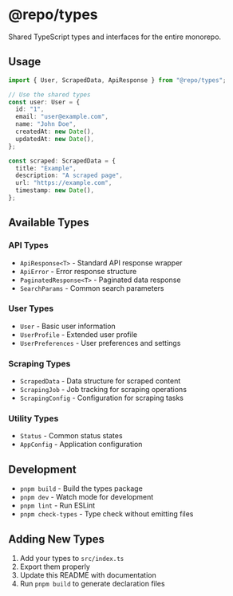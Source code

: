 # @repo/types

Shared TypeScript types and interfaces for the entire monorepo.

## Usage

```typescript
import { User, ScrapedData, ApiResponse } from "@repo/types";

// Use the shared types
const user: User = {
  id: "1",
  email: "user@example.com",
  name: "John Doe",
  createdAt: new Date(),
  updatedAt: new Date(),
};

const scraped: ScrapedData = {
  title: "Example",
  description: "A scraped page",
  url: "https://example.com",
  timestamp: new Date(),
};
```

## Available Types

### API Types

- `ApiResponse<T>` - Standard API response wrapper
- `ApiError` - Error response structure
- `PaginatedResponse<T>` - Paginated data response
- `SearchParams` - Common search parameters

### User Types

- `User` - Basic user information
- `UserProfile` - Extended user profile
- `UserPreferences` - User preferences and settings

### Scraping Types

- `ScrapedData` - Data structure for scraped content
- `ScrapingJob` - Job tracking for scraping operations
- `ScrapingConfig` - Configuration for scraping tasks

### Utility Types

- `Status` - Common status states
- `AppConfig` - Application configuration

## Development

- `pnpm build` - Build the types package
- `pnpm dev` - Watch mode for development
- `pnpm lint` - Run ESLint
- `pnpm check-types` - Type check without emitting files

## Adding New Types

1. Add your types to `src/index.ts`
2. Export them properly
3. Update this README with documentation
4. Run `pnpm build` to generate declaration files
